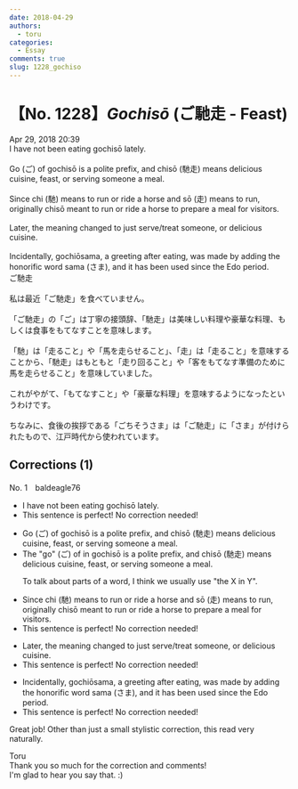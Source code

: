 ```yaml
---
date: 2018-04-29
authors:
  - toru
categories:
  - Essay
comments: true
slug: 1228_gochiso
---
```


# 【No. 1228】<strong><em>Gochisō</strong></em> (ご馳走 - Feast)
<div class="date">Apr 29, 2018 20:39</div>
<div id="post"><div id="body_show_ori">
I have not been eating gochisō lately.<br/><br/>Go (ご) of gochisō is a polite prefix, and chisō (馳走) means delicious cuisine, feast, or serving someone a meal.<br/><br/>Since chi (馳) means to run or ride a horse and sō (走) means to run, originally chisō meant to run or ride a horse to prepare a meal for visitors.<br/><br/>Later, the meaning changed to just serve/treat someone, or delicious cuisine.<br/><br/>Incidentally, gochiōsama, a greeting after eating, was made by adding the honorific word sama (さま), and it has been used since the Edo period.
</div></div>

<!-- more -->

<div id="post_ja"><div id="body_show_mo">
ご馳走<br/><br/>私は最近「ご馳走」を食べていません。<br/><br/>「ご馳走」の「ご」は丁寧の接頭辞、「馳走」は美味しい料理や豪華な料理、もしくは食事をもてなすことを意味します。<br/><br/>「馳」は「走ること」や「馬を走らせること」、「走」は「走ること」を意味することから、「馳走」はもともと「走り回ること」や「客をもてなす準備のために馬を走らせること」を意味していました。<br/><br/>これがやがて、「もてなすこと」や「豪華な料理」を意味するようになったというわけです。<br/><br/>ちなみに、食後の挨拶である「ごちそうさま」は「ご馳走」に「さま」が付けられたもので、江戸時代から使われています。
</div></div>

## Corrections (1)
<div id="block"><div class="first_name"> No. 1　<span class="just_name">baldeagle76</span></div><div id="block2">
<ul class="correction_field">
<li class="incorrect">I have not been eating gochisō lately.</li>
<li class="corrected perfect">This sentence is perfect! No correction needed!</li>
</ul>
<ul class="correction_field">
<li class="incorrect">Go (ご) of gochisō is a polite prefix, and chisō (馳走) means delicious cuisine, feast, or serving someone a meal.</li>
<li class="corrected correct">
<span class="f_blue">The "g</span><span class="f_blue">o"</span> (ご) <span class="f_red"><span class="sline">of</span></span> <span class="f_blue">in </span>gochisō is a polite prefix, and chisō (馳走) means delicious cuisine, feast, or serving someone a meal.
<p class="correction_comment">To talk about parts of a word, I think we usually use "the X in Y".</p>
</li>
</ul>
<ul class="correction_field">
<li class="incorrect">Since chi (馳) means to run or ride a horse and sō (走) means to run, originally chisō meant to run or ride a horse to prepare a meal for visitors.</li>
<li class="corrected perfect">This sentence is perfect! No correction needed!</li>
</ul>
<ul class="correction_field">
<li class="incorrect">Later, the meaning changed to just serve/treat someone, or delicious cuisine.</li>
<li class="corrected perfect">This sentence is perfect! No correction needed!</li>
</ul>
<ul class="correction_field">
<li class="incorrect">Incidentally, gochiōsama, a greeting after eating, was made by adding the honorific word sama (さま), and it has been used since the Edo period.</li>
<li class="corrected perfect">This sentence is perfect! No correction needed!</li>
</ul>
<p class="comment_small">
 Great job! Other than just a small stylistic correction, this read very naturally.
</p>

</div><div class="name"><span class="just_name">Toru</span><br>
Thank you so much for the correction and comments!<br/>I'm glad to hear you say that. :)
</div>
</div>

